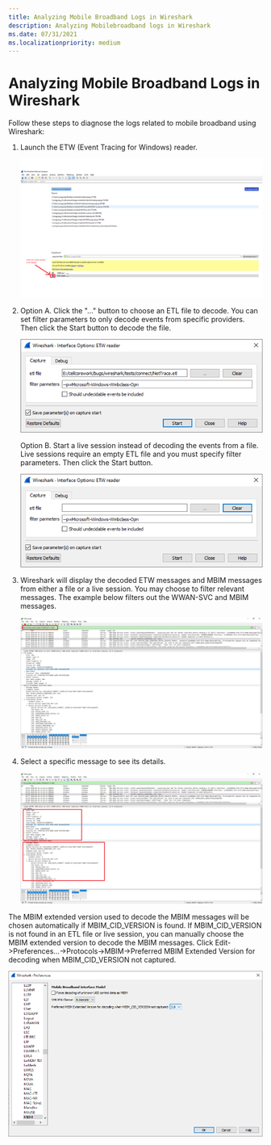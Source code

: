 ```yaml
---
title: Analyzing Mobile Broadband Logs in Wireshark
description: Analyzing Mobilebroadband logs in Wireshark
ms.date: 07/31/2021
ms.localizationpriority: medium
---
```


# Analyzing Mobile Broadband Logs in Wireshark

Follow these steps to diagnose the logs related to mobile broadband using Wireshark:

1. Launch the ETW (Event Tracing for Windows) reader.
   
   ![Diagram illustrating how to launch the ETW reader.](images/wireshark-mbb-logs0.png)

2. Option A. Click the "…" button to choose an ETL file to decode. You can set filter parameters to only decode events from specific providers. Then click the Start button to decode the file.

   ![Diagram illustrating how to choose an ETL file to decode.](images/wireshark-mbb-logs1.png)

   Option B. Start a live session instead of decoding the events from a file. Live sessions require an empty ETL file and you must specify filter parameters. Then click the Start button.

   ![Diagram illustrating how to choose an ETL file to decode.](images/wireshark-mbb-logs2.png)

3. Wireshark will display the decoded ETW messages and MBIM messages from either a file or a live session. You may choose to filter relevant messages. The example below filters out the WWAN-SVC and MBIM messages. 

   ![Diagram showing filtered messages display.](images/wireshark-mbb-logs3.png)

4. Select a specific message to see its details. 

    ![Diagram showing specific message details.](images/wireshark-mbb-logs4.png)


The MBIM extended version used to decode the MBIM messages will be chosen automatically if MBIM_CID_VERSION is found. If MBIM_CID_VERSION is not found in an ETL file or live session, you can manually choose the MBIM extended version to decode the MBIM messages. Click Edit->Preferences…->Protocols->MBIM->Preferred MBIM Extended Version for decoding when MBIM_CID_VERSION not captured.

![Diagram showing specific message details.](images/wireshark-mbb-logs5.png)